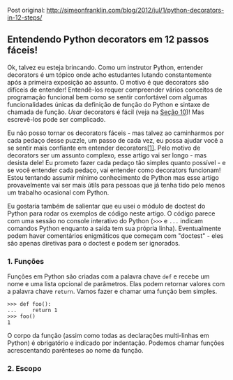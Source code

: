 Post original: http://simeonfranklin.com/blog/2012/jul/1/python-decorators-in-12-steps/

## Entendendo Python decorators em 12 passos fáceis!

Ok, talvez eu esteja brincando. Como um instrutor Python, entender decorators é um tópico onde acho estudantes lutando constantemente após a primeira exposição ao assunto. O motivo é que decorators são difíceis de entender! Entendê-los requer compreender vários conceitos de programação funcional bem como se sentir confortável com algumas funcionalidades únicas da definição de função do Python e sintaxe de chamada de função. *Usar* decorators é fácil (veja na [Seção 10]())! Mas escrevê-los pode ser complicado.

Eu não posso tornar os decorators fáceis - mas talvez ao caminharmos por cada pedaço desse puzzle, um passo de cada vez, eu possa ajudar você a se sentir mais confiante em entender decorators[[1]](). Pelo motivo de decorators ser um assunto complexo, esse artigo vai ser longo - mas desista dele! Eu prometo fazer cada pedaço tão simples quanto possível - e se você entender cada pedaço, vai entender como decorators funcionam! Estou tentando assumir mínimo conhecimento de Python mas esse artigo provavelmente vai ser mais útils para pessoas que já tenha tido pelo menos um trabalho ocasional com Python.

Eu gostaria também de salientar que eu usei o módulo de doctest do Python para rodar os exemplos de código neste artigo. O código parece com uma sessão no console interativo do Python (`>>>` e `...` indicam comandos Python enquanto a saída tem sua própria linha). Eventualmente podem haver comentários enigmáticos que começam com "doctest" - eles são apenas diretivas para o doctest e podem ser ignorados.

### 1. Funções
Funções em Python são criadas com a palavra chave `def` e recebe um nome e uma lista opcional de parâmetros. Elas podem retornar valores com a palavra chave `return`. Vamos fazer e chamar uma função bem simples.

````shell
>>> def foo():
...     return 1
>>> foo()
1
````
O corpo da função (assim como todas as declarações multi-linhas em Python) é obrigatório e indicado por indentação. Podemos chamar funções acrescentando parênteses ao nome da função.

### 2. Escopo
